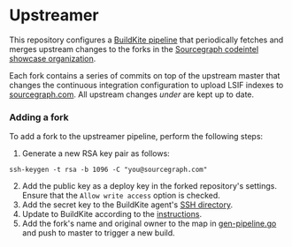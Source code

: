 # Upstreamer

This repository configures a [BuildKite pipeline](https://buildkite.com/sourcegraph/sourcegraph-codeintel-showcase-upstreamer/builds?branch=master) that periodically fetches and merges upstream changes to the forks in the [Sourcegraph codeintel showcase organization](https://github.com/sourcegraph-codeintel-showcase).

Each fork contains a series of commits on top of the upstream master that changes the continuous integration configuration to upload LSIF indexes to [sourcegraph.com](https://sourcegraph.com). All upstream changes _under_ are kept up to date.

### Adding a fork

To add a fork to the upstreamer pipeline, perform the following steps:

1. Generate a new RSA key pair as follows:

```
ssh-keygen -t rsa -b 1096 -C "you@sourcegraph.com"
```

2. Add the public key as a deploy key in the forked repository's settings. Ensure that the `Allow write access` option is checked.
3. Add the secret key to the BuildKite agent's [SSH directory](https://github.com/sourcegraph/infrastructure/blob/48a0442c2878910f4ab8769e450b5d227fa2745b/kubernetes/ci/buildkite/buildkite-agent/buildkite-ssh.Secret.yaml#L7).
4. Update to BuildKite according to the [instructions](https://github.com/sourcegraph/infrastructure/blob/master/kubernetes/ci/README.md).
5. Add the fork's name and original owner to the map in [gen-pipeline.go](./.buildkite/gen-pipeline.go) and push to master to trigger a new build.
